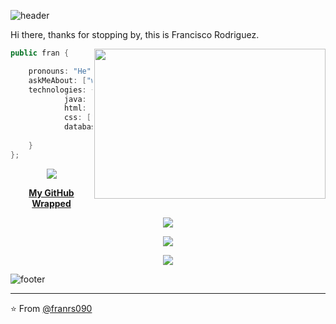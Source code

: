 ![header](https://capsule-render.vercel.app/api?type=waving&color=0a0f0b&height=300&section=header&text=Francisco&fontSize=90&fontColor=abd200)

Hi there, thanks for stopping by, this is Francisco Rodriguez.

<img align="right" src="https://c.tenor.com/p7IgwS17V0sAAAAC/rtj-rick-and-morty.gif" height="240" width="370">

```java
public fran {

    pronouns: "He" | "Him",
    askMeAbout: ["web dev", "java applications"],
    technologies: {
            java: [],
            html: [],
            css: ["bootstrap", "sass"]
            databases: ["MySql"],
            
    }
};
```
  
<p align="center">
<img src="https://i.imgur.com/YCw47Dm.gif">
  
<p align="center">
<a href="https://franrs090.wrapped.run"><b>My GitHub Wrapped</b></a>
    
<p align="center">
<img src="https://github-readme-stats.vercel.app/api?username=franrs090&show_icons=true&theme=merko" />
  
<p align="center">
<img src="https://streak-stats.demolab.com?user=franrs090&theme=merko&mode=weekly" />
 
<p align="center">
<img src="https://github-readme-stats.vercel.app/api/top-langs/?username=franrs090&layout=pie&theme=merko" />

![footer](https://capsule-render.vercel.app/api?type=waving&color=0a0f0b&height=300&section=footer&fontSize=90)

---

⭐️ From [@franrs090](https://github.com/franrs090)
